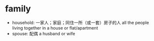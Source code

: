 # family

- household: 一家人；家庭；同住一所（或一套）房子的人 all the people living together in a house or flat/apartment
- spouse: 配偶 a husband or wife
